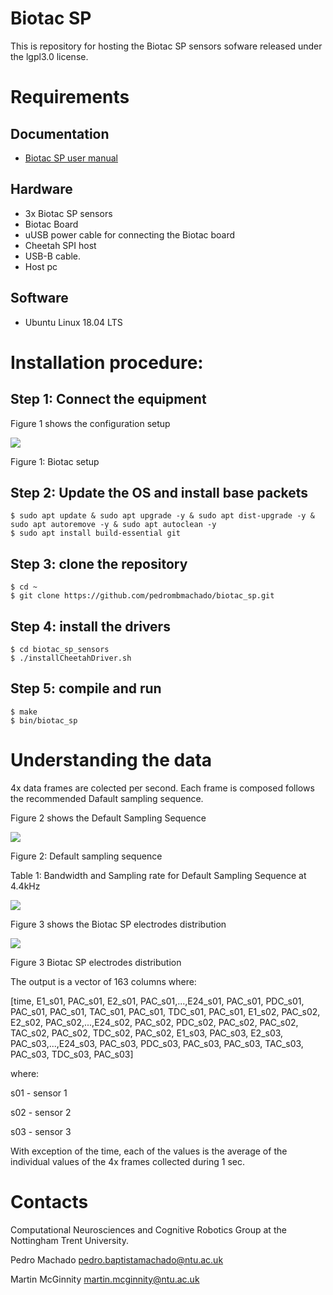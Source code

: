 # Biotac SP

This is repository for hosting the Biotac SP sensors sofware released under the lgpl3.0 license.

# Requirements

## Documentation
* [Biotac SP user manual](https://github.com/pedrombmachado/biotac_sp/blob/master/doc/BioTac_SP_Product_Manual.pdf)

## Hardware
* 3x Biotac SP sensors
* Biotac Board
* uUSB power cable for connecting the Biotac board
* Cheetah SPI host
* USB-B cable.
* Host pc

## Software
* Ubuntu Linux 18.04 LTS

# Installation procedure:
## Step 1: Connect the equipment 
Figure 1 shows the configuration setup

![](https://github.com/pedrombmachado/biotac_sp/blob/master/doc/Biotac.png)

Figure 1: Biotac setup
  
## Step 2: Update the OS and install base packets

```
$ sudo apt update & sudo apt upgrade -y & sudo apt dist-upgrade -y & sudo apt autoremove -y & sudo apt autoclean -y
$ sudo apt install build-essential git
```

## Step 3: clone the repository
```
$ cd ~
$ git clone https://github.com/pedrombmachado/biotac_sp.git
```

## Step 4: install the drivers
```
$ cd biotac_sp_sensors
$ ./installCheetahDriver.sh
```

## Step 5: compile and run
```
$ make
$ bin/biotac_sp
```
# Understanding the data
4x data frames are colected per second. Each frame is composed follows the recommended Dafault sampling sequence.

Figure 2 shows the Default Sampling	Sequence

![](https://github.com/pedrombmachado/biotac_sp/blob/master/doc/data_sampling.png)

Figure 2: Default sampling sequence

Table 1: Bandwidth and Sampling rate for Default Sampling Sequence at 4.4kHz

![](https://github.com/pedrombmachado/biotac_sp/blob/master/doc/data_sampling_bandwidth.png)

Figure 3 shows the Biotac SP electrodes distribution

![](https://github.com/pedrombmachado/biotac_sp/blob/master/doc/Electrodes_distribution.jpg)

Figure 3 Biotac SP electrodes distribution

The output is a vector of 163 columns where:

[time, E1_s01, PAC_s01, E2_s01, PAC_s01,...,E24_s01, PAC_s01, PDC_s01, PAC_s01, PAC_s01, TAC_s01, PAC_s01, TDC_s01, PAC_s01,
E1_s02, PAC_s02, E2_s02, PAC_s02,...,E24_s02, PAC_s02, PDC_s02, PAC_s02, PAC_s02, TAC_s02, PAC_s02, TDC_s02, PAC_s02,
E1_s03, PAC_s03, E2_s03, PAC_s03,...,E24_s03, PAC_s03, PDC_s03, PAC_s03, PAC_s03, TAC_s03, PAC_s03, TDC_s03, PAC_s03]

where:

s01 - sensor 1

s02 - sensor 2

s03 - sensor 3

With exception of the time, each of the values is the average of the individual values of the 4x frames collected during 1 sec.

# Contacts
Computational Neurosciences and Cognitive Robotics Group at the Nottingham Trent University.

Pedro Machado <pedro.baptistamachado@ntu.ac.uk>

Martin McGinnity <martin.mcginnity@ntu.ac.uk>


